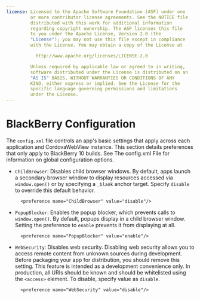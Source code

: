 ```yaml
---
license: Licensed to the Apache Software Foundation (ASF) under one
         or more contributor license agreements. See the NOTICE file
         distributed with this work for additional information
         regarding copyright ownership. The ASF licenses this file
         to you under the Apache License, Version 2.0 (the
         "License"); you may not use this file except in compliance
         with the License. You may obtain a copy of the License at

           http://www.apache.org/licenses/LICENSE-2.0

         Unless required by applicable law or agreed to in writing,
         software distributed under the License is distributed on an
         "AS IS" BASIS, WITHOUT WARRANTIES OR CONDITIONS OF ANY
         KIND, either express or implied. See the License for the
         specific language governing permissions and limitations
         under the License.
---
```


# BlackBerry Configuration

The `config.xml` file controls an app's basic settings that apply
across each application and CordovaWebView instance. This section
details preferences that only apply to BlackBerry 10 builds. See The
config.xml File for information on global configuration options.

* `ChildBrowser`: Disables child browser windows. By default, apps
  launch a secondary browser window to display resources accessed via
  `window.open()` or by specifying a `_blank` anchor target. Specify
  `disable` to override this default behavior.

        <preference name="ChildBrowser" value="disable"/>

* `PopupBlocker`: Enables the popup blocker, which prevents calls to
  `window.open()`. By default, popups display in a child browser
  window. Setting the preference to `enable` prevents it from
  displaying at all.

        <preference name="PopupBlocker" value="enable"/>

* `WebSecurity`: Disables web security. Disabling web security allows
  you to access remote content from unknown sources during
  development.  Before packaging your app for distribution, you should
  remove this setting. This feature is intended as a development
  convenience only. In production, all URIs should be known and should
  be whitelisted using the `<access>` element. To disable, specify
  value as `disable`.

        <preference name="WebSecurity" value="disable"/>

